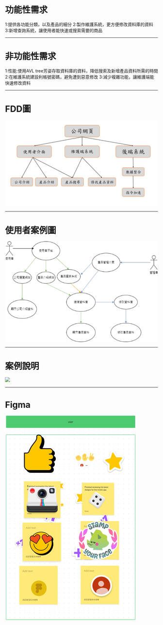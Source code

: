 # 功能性需求
1:提供各功能分類，以及產品的細分
2:製作維護系統，更方便修改資料庫的資料
3:新增查詢系統，讓使用者能快速或搜索需要的商品

---
# 非功能性需求
1:性能:使用AVL tree芳姿存取資料庫的資料，降低搜索及新增產品資料所需的時間
2:在維護系統建設利帳號密碼，避免遭到惡意修改
3:減少複雜功能，讓維護端能快速修改資料

---
# FDD圖
![](FDD.png)

---
# 使用者案例圖
![](使用者案例.png)

---
# 案例說明
![](案例說明.png)

---
# Figma
![](Figma.png)
